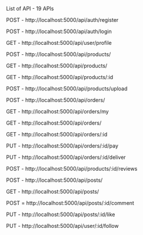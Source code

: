 List of API - 19 APIs

POST - http://localhost:5000/api/auth/register

POST - http://localhost:5000/api/auth/login

GET - http://localhost:5000/api/user/profile

POST - http://localhost:5000/api/products/

GET - http://localhost:5000/api/products/

GET - http://localhost:5000/api/products/:id

POST - http://localhost:5000/api/products/upload

POST - http://localhost:5000/api/orders/

GET - http://localhost:5000/api/orders/my

GET - http://localhost:5000/api/orders/

GET - http://localhost:5000/api/orders/:id

PUT - http://localhost:5000/api/orders/:id/pay

PUT - http://localhost:5000/api/orders/:id/deliver

POST - http://localhost:5000/api/products/:id/reviews

POST - http://localhost:5000/api/posts/

GET - http://localhost:5000/api/posts/

POST = http://localhost:5000/api/posts/:id/comment

PUT - http://localhost:5000/api/posts/:id/like

PUT - http://localhost:5000/api/user/:id/follow
